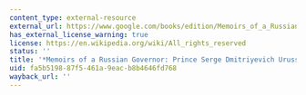 ```yaml
---
content_type: external-resource
external_url: https://www.google.com/books/edition/Memoirs_of_a_Russian_Governor/60gzAQAAMAAJ?hl=en&gbpv=1
has_external_license_warning: true
license: https://en.wikipedia.org/wiki/All_rights_reserved
status: ''
title: '*Memoirs of a Russian Governor: Prince Serge Dmitriyevich Urussov*'
uid: fa5b5198-87f5-461a-9eac-b8b4646fd768
wayback_url: ''
---
```

